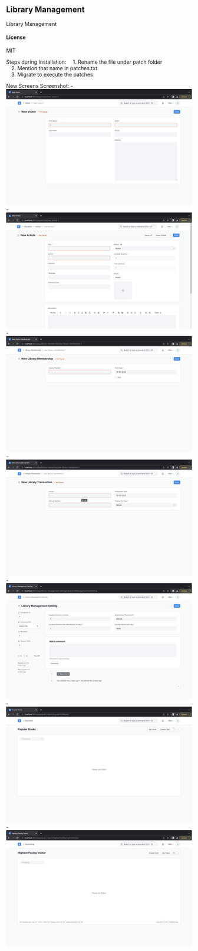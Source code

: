 ## Library Management

Library Management

#### License

MIT

Steps during Installation:
    &emsp;1. Rename the file under patch folder<br>
    &emsp;2. Mention that name in patches.txt<br>
    &emsp;3. Migrate to execute the patches<br>

New Screens Screenshot:
    - ![Visitor](https://github.com/Saranesh123/Library-Management/blob/master/Visitor.png)
    - ![Article](https://github.com/Saranesh123/Library-Management/blob/master/Article.png)
    - ![LibraryMembership](https://github.com/Saranesh123/Library-Management/blob/master/Library_Membership.png)
    - ![LibraryTransaction](https://github.com/Saranesh123/Library-Management/blob/master/Library_Transaction.png)
    - ![LibraryManagementSetting](https://github.com/Saranesh123/Library-Management/blob/master/Library_Management_Setting.png)
    - ![PopularBooks](https://github.com/Saranesh123/Library-Management/blob/master/Popular_Books.png)
    - ![HighestPayingVisitor](https://github.com/Saranesh123/Library-Management/blob/master/Highest_Paying_Visitor.png)
        